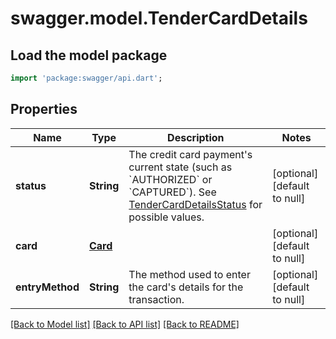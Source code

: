 # swagger.model.TenderCardDetails

## Load the model package
```dart
import 'package:swagger/api.dart';
```

## Properties
Name | Type | Description | Notes
------------ | ------------- | ------------- | -------------
**status** | **String** | The credit card payment&#x27;s current state (such as &#x60;AUTHORIZED&#x60; or &#x60;CAPTURED&#x60;). See [TenderCardDetailsStatus](https://developer.squareup.com/reference/square_2023-12-13/enums/TenderCardDetailsStatus) for possible values. | [optional] [default to null]
**card** | [**Card**](Card.md) |  | [optional] [default to null]
**entryMethod** | **String** | The method used to enter the card&#x27;s details for the transaction. | [optional] [default to null]

[[Back to Model list]](../README.md#documentation-for-models) [[Back to API list]](../README.md#documentation-for-api-endpoints) [[Back to README]](../README.md)

